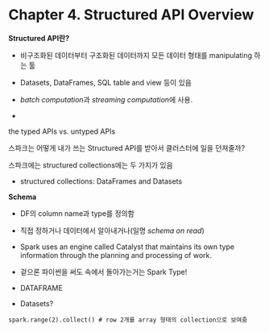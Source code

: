 # Chapter 4. Structured API Overview 

**Structured API란?**

- 비구조화된 데이터부터 구조화된 데이터까지 모든 데이터 형태를 manipulating 하는 툴

- Datasets, DataFrames, SQL table and view 등이 있음
- *batch computation*과 *streaming computation*에 사용.
- 

the typed APIs vs. untyped APIs

스파크는 어떻게 내가 쓰는 Structured API를 받아서 클러스터에 일을 던져줄까? 

스파크에는 structured collections에는 두 가지가 있음

- structured collections: DataFrames and
  Datasets



**Schema**

- DF의 column name과 type를 정의함

- 직접 정하거나 데이터에서 알아내거나(일명 *schema on read*)



- Spark uses an engine called
  Catalyst that maintains its own type information through the planning and processing of work.
- 겉으론 파이썬을 써도 속에서 돌아가는거는 Spark Type!



- DATAFRAME
- Datasets?



`spark.range(2).collect() # row 2개를 array 형태의 collection으로 보여줌`

